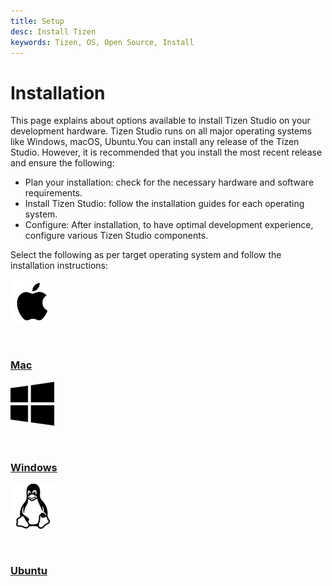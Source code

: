```yaml
---
title: Setup
desc: Install Tizen
keywords: Tizen, OS, Open Source, Install 
---
```


# Installation

This page explains about options available to install Tizen Studio on your development hardware. Tizen Studio runs on all major operating systems like Windows, macOS, Ubuntu.You can install any release of the Tizen Studio. However, it is recommended that you install the most recent release and ensure the following: 
 
 - Plan your installation: check for the necessary hardware and software requirements. 
 - Install Tizen Studio:  follow the installation guides for each operating system.
 - Configure: After installation, to have optimal development experience, configure various Tizen Studio components.  

Select the following as per target operating system and follow the installation instructions: 

<div class="component-container">
    <!--start row-->
    <div class="row">
        <div class="col-sm-12 col-md-12 col-lg-4 block">
            <div class="component">
                <div class="component-icon">
                    <a href="./tizenstudio/setup/mac/"> <img src="./tizenstudio/setup/media/apple1.png" alt="Mac"> </a>
                  <p></p>
                </div>
             <br>
                <h3 id="tizen-for-mac"><a href="mac/">Mac</a></h3>
            </div>
        </div>
        <div class="col-sm-12 col-md-12 col-lg-4 block">
            <div class="component">
                <div class="component-icon">
                    <a href="./tizenstudio/setup/win/"> <img src="./tizenstudio/setup/media/win.png" alt="Windows"> </a>
                 <p></p>
                </div>
                 <br>
                <h3 id="tizen-for-windows"><a href="windows/">Windows</a></h3>
             </div>
        </div>
        <div class="col-sm-12 col-md-12 col-lg-4 block">
            <div class="component">
                <div class="component-icon">
                    <a href="./tizenstudio/setup/linux/"> <img src="./tizenstudio/setup/media/linux1.png" alt="Linux"> </a>
                  <p></p>
                </div>
                 <br>
                <h3 id="tizen-for-linux"><a href="ubuntu">Ubuntu</a></h3>
            </div>
        </div>
    </div>
</div>
